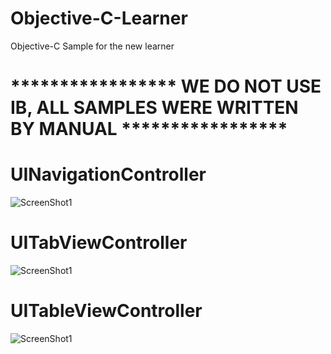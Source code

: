 # Objective-C-Learner
Objective-C Sample for the new learner
# ***************** WE DO NOT USE IB, ALL SAMPLES WERE WRITTEN BY MANUAL ***************** #
# UINavigationController
![ScreenShot1](https://img-blog.csdnimg.cn/20200109161310536.png)  
# UITabViewController
![ScreenShot1](https://img-blog.csdnimg.cn/20200109161416514.png)
# UITableViewController
![ScreenShot1](https://img-blog.csdnimg.cn/20200109161502191.png)

